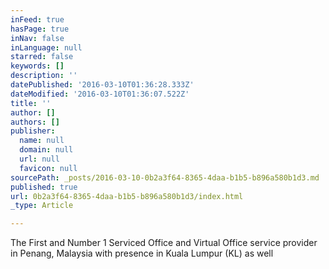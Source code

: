 ```yaml
---
inFeed: true
hasPage: true
inNav: false
inLanguage: null
starred: false
keywords: []
description: ''
datePublished: '2016-03-10T01:36:28.333Z'
dateModified: '2016-03-10T01:36:07.522Z'
title: ''
author: []
authors: []
publisher:
  name: null
  domain: null
  url: null
  favicon: null
sourcePath: _posts/2016-03-10-0b2a3f64-8365-4daa-b1b5-b896a580b1d3.md
published: true
url: 0b2a3f64-8365-4daa-b1b5-b896a580b1d3/index.html
_type: Article

---
```

The First and Number 1 Serviced Office and Virtual Office service provider in Penang, Malaysia with presence in Kuala Lumpur (KL) as well